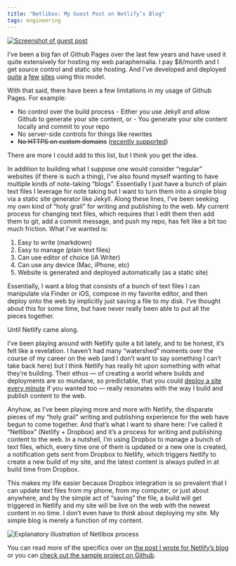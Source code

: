 ```yaml
---
title: "Netlibox: My Guest Post on Netlify’s Blog"
tags: engineering
---
```


[![Screenshot of guest post](https://cdn.jim-nielsen.com/blog/2018/netlibox-post-screenshot.png)](https://www.netlify.com/blog/2018/10/15/combining-netlify-with-dropbox-for-a-one-click-publishing-process/)

I’ve been a big fan of Github Pages over the last few years and have used it quite extensively for hosting my web paraphernalia. I pay $8/month and I get source control and static site hosting. And I’ve developed and deployed [quite](http://www.iosicongallery.com) [a](http://jim-nielsen.com/) [few](http://jim-nielsen.com/sassme) [sites](http://jim-nielsen.com/teamcolors/) using this model.

With that said, there have been a few limitations in my usage of Github Pages. For example:

- No control over the build process - Either you use Jekyll and allow Github to generate your site content, or - You generate your site content locally and commit to your repo
- No server-side controls for things like rewrites
- ~~No HTTPS on custom domains~~ ([recently supported](https://blog.github.com/2018-05-01-github-pages-custom-domains-https/))

There are more I could add to this list, but I think you get the idea.

In addition to building what I suppose one would consider “regular” websites (if there is such a thing), I’ve also found myself wanting to have multiple kinds of note-taking “blogs”. Essentially I just have a bunch of plain text files I leverage for note taking but I want to turn them into a simple blog via a static site generator like Jekyll. Along these lines, I’ve been seeking my own kind of “holy grail” for writing and publishing to the web. My current process for changing text files, which requires that I edit them then add them to git, add a commit message, and push my repo, has felt like a bit too much friction. What I’ve wanted is:

1. Easy to write (markdown)
2. Easy to manage (plain text files)
3. Can use editor of choice (iA Writer)
4. Can use any device (Mac, iPhone, etc)
5. Website is generated and deployed automatically (as a static site)

Essentially, I want a blog that consists of a bunch of text files I can manipulate via Finder or iOS, compose in my favorite editor, and then deploy onto the web by implicitly just saving a file to my disk. I’ve thought about this for some time, but have never really been able to put all the pieces together.

Until Netlify came along.

I’ve been playing around with Netlify quite a bit lately, and to be honest, it’s felt like a revelation. I haven’t had many “watershed” moments over the course of my career on the web (and I don’t want to say something I can’t take back here) but I think Netlify has really hit upon something with what they’re building. Their ethos — of creating a world where builds and deployments are so mundane, so predictable, that you could [deploy a site every minute](https://www.netlify.com/blog/2018/08/02/exploring-the-potential-of-friction-free-deployments/) if you wanted too — really resonates with the way I build and publish content to the web.

Anyhow, as I’ve been playing more and more with Netlify, the disparate pieces of my “holy grail” writing and publishing experience for the web have begun to come together. And that’s what I want to share here: I’ve called it “Netlibox” (Netlify + Dropbox) and it’s a process for writing and publishing content to the web. In a nutshell, I’m using Dropbox to manage a bunch of text files, which, every time one of them is updated or a new one is created, a notification gets sent from Dropbox to Netlify, which triggers Netlify to create a new build of my site, and the latest content is always pulled in at build time from Dropbox.

This makes my life easier because Dropbox integration is so prevalent that I can update text files from my phone, from my computer, or just about anywhere, and by the simple act of “saving” the file, a build will get triggered in Netlify and my site will be live on the web with the newest content in no time. I don’t even have to _think_ about deploying my site. My simple blog is merely a function of my content.

![Explanatory illustration of Netlibox process](https://cdn.jim-nielsen.com/blog/2018/netlibox-explanation.png)

You can read more of the specifics over on [the post I wrote for Netlify’s blog](https://www.netlify.com/blog/2018/10/15/combining-netlify-with-dropbox-for-a-one-click-publishing-process/) or you can [check out the sample project on Github](https://github.com/jimniels/netlibox).

